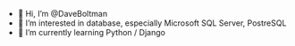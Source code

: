 - 👋 Hi, I’m @DaveBoltman
- 👀 I’m interested in database, especially Microsoft SQL Server, PostreSQL
- 🌱 I’m currently learning Python / Django

<!--
- 💞️ I’m looking to collaborate on ...
- 📫 How to reach me ...
-->

<!---
DaveBoltman/DaveBoltman is a ✨ special ✨ repository because its `README.md` (this file) appears on your GitHub profile.
You can click the Preview link to take a look at your changes.
--->
